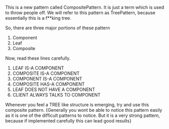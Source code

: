 This is a new pattern called CompositePattern. It is just a term which is used to throw people off.
We will refer to this pattern as TreePattern, because essentially this is a f**king tree.

So, there are three major portions of these pattern
1. Component
2. Leaf
3. Composite

Now, read these lines carefully.
1. LEAF IS-A COMPONENT
2. COMPOSITE IS-A COMPONENT
3. COMPONENT IS-A COMPONENT
4. COMPOSITE HAS-A COMPONENT
5. LEAF DOES NOT HAVE A COMPONENT
6. CLIENT ALWAYS TALKS TO COMPONENT

Whenever you feel a TREE like structure is emerging, try and use this composite pattern.
{Generally you wont be able to notice this pattern easily as it is one of the difficult patterns
to notice. But it is a very strong pattern, because if implemented carefully this can lead good
results}